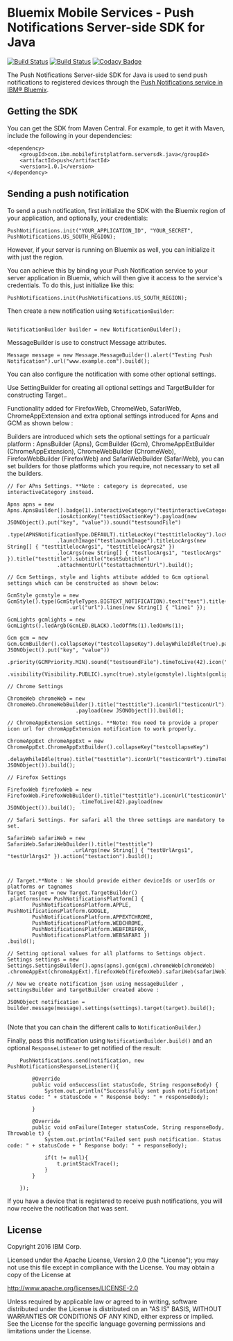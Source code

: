 # Bluemix Mobile Services - Push Notifications Server-side SDK for Java
[![Build Status](https://travis-ci.org/ibm-bluemix-mobile-services/bms-pushnotifications-serversdk-java.svg?branch=master)](https://travis-ci.org/ibm-bluemix-mobile-services/bms-pushnotifications-serversdk-java)
[![Build Status](https://travis-ci.org/ibm-bluemix-mobile-services/bms-pushnotifications-serversdk-java.svg?branch=development)](https://travis-ci.org/ibm-bluemix-mobile-services/bms-pushnotifications-serversdk-java)
[![Codacy Badge](https://api.codacy.com/project/badge/Grade/fe43788a157c4c4b971a8918d29c4469)](https://www.codacy.com/app/ibm-bluemix-mobile-services/bms-pushnotifications-serversdk-java?utm_source=github.com&amp;utm_medium=referral&amp;utm_content=ibm-bluemix-mobile-services/bms-pushnotifications-serversdk-java&amp;utm_campaign=Badge_Grade)

The Push Notifications Server-side SDK for Java is used to send push notifications to registered devices through the [Push Notifications service in IBM® Bluemix](https://console.ng.bluemix.net/docs/services/mobilepush/index.html).

## Getting the SDK

You can get the SDK from Maven Central. For example, to get it with Maven, include the following in your dependencies:

```
<dependency>
	<groupId>com.ibm.mobilefirstplatform.serversdk.java</groupId>
	<artifactId>push</artifactId>
	<version>1.0.1</version>
</dependency>
```

## Sending a push notification

To send a push notification, first initialize the SDK with the Bluemix region of your application, and optionally, your credentials:

```
PushNotifications.init("YOUR_APPLICATION_ID", "YOUR_SECRET", PushNotifications.US_SOUTH_REGION); 
```

However, if your server is running on Bluemix as well, you can initialize it with just the region. 

You can achieve this by binding your Push Notification service to your server application in Bluemix, which will then give it access to the service's credentials. To do this, just initialize like this:

```
PushNotifications.init(PushNotifications.US_SOUTH_REGION);
```

Then create a new notification using `NotificationBuilder`:

```

NotificationBuilder builder = new NotificationBuilder(); 

``` 

MessageBuilder is use to construct Message attributes.

```
Message message = new Message.MessageBuilder().alert("Testing Push Notification").url("www.example.com").build();

```
You can also configure the notification with some other optional settings.

Use SettingBuilder for creating all optional settings and TargetBuilder for constructing Target..

Functionality added for FirefoxWeb, ChromeWeb, SafariWeb, ChromeAppExtension and extra optional settings introduced for Apns and GCM as shown below :

Builders are introduced which sets the optional settings for a particualr platform : ApnsBuilder (Apns), GcmBuilder (Gcm), ChromeAppExtBuilder (ChromeAppExtension), ChromeWebBuilder (ChromeWeb), 
FirefoxWebBuilder (FirefoxWeb) and SafariWebBuilder (SafariWeb), you can set builders for those platforms which you require, not necessary to set all the builders. 

```
// For APns Settings. **Note : category is deprecated, use interactiveCategory instead.
	
Apns apns = new Apns.ApnsBuilder().badge(1).interactiveCategory("testinteractiveCategory")
				.iosActionKey("testiOSactionKey").payload(new JSONObject().put("key", "value")).sound("testsoundFile")
				.type(APNSNotificationType.DEFAULT).titleLocKey("testtitlelocKey").locKey("testlocKey")
				.launchImage("testlaunchImage").titleLocArgs(new String[] { "testtitlelocArgs1", "testtitlelocArgs2" })
				.locArgs(new String[] { "testlocArgs1", "testlocArgs" }).title("testtitle").subtitle("testSubtitle")
				.attachmentUrl("testattachmentUrl").build();

// Gcm Settings, style and lights attibute addded to Gcm optional settings which can be constructed as shown below:

GcmStyle gcmstyle = new GcmStyle().type(GcmStyleTypes.BIGTEXT_NOTIFICATION).text("text").title("title")
				    .url("url").lines(new String[] { "line1" });

GcmLights gcmlights = new GcmLights().ledArgb(GcmLED.BLACK).ledOffMs(1).ledOnMs(1);

Gcm gcm = new Gcm.GcmBuilder().collapseKey("testcollapseKey").delayWhileIdle(true).payload(new JSONObject().put("key", "value"))
		  .priority(GCMPriority.MIN).sound("testsoundFile").timeToLive(42).icon("testicon")
	   	  .visibility(Visibility.PUBLIC).sync(true).style(gcmstyle).lights(gcmlights).build();

// Chrome Settings	
	
ChromeWeb chromeWeb = new ChromeWeb.ChromeWebBuilder().title("testtitle").iconUrl("testiconUrl").timeToLive(42)
					  .payload(new JSONObject()).build();

// ChromeAppExtension settings. **Note: You need to provide a proper icon url for chromAppExtension notification to work properly.		

ChromeAppExt chromeAppExt = new ChromeAppExt.ChromeAppExtBuilder().collapseKey("testcollapseKey")
							.delayWhileIdle(true).title("testtitle").iconUrl("testiconUrl").timeToLive(42).payload(new JSONObject()).build();

// Firefox Settings		

FirefoxWeb firefoxWeb = new FirefoxWeb.FirefoxWebBuilder().title("testtitle").iconUrl("testiconUrl")
					   .timeToLive(42).payload(new JSONObject()).build();

// Safari Settings. For safari all the three settings are mandatory to set.	
	
SafariWeb safariWeb = new SafariWeb.SafariWebBuilder().title("testtitle")
					 .urlArgs(new String[] { "testUrlArgs1", "testUrlArgs2" }).action("testaction").build();



// Target.**Note : We should provide either deviceIds or userIds or platforms or tagnames
Target target = new Target.TargetBuilder()
.platforms(new PushNotificationsPlatform[] {
		PushNotificationsPlatform.APPLE, PushNotificationsPlatform.GOOGLE,
		PushNotificationsPlatform.APPEXTCHROME,
		PushNotificationsPlatform.WEBCHROME,
		PushNotificationsPlatform.WEBFIREFOX,
		PushNotificationsPlatform.WEBSAFARI })
.build();
		
// Setting optional values for all platforms to Settings object.
Settings settings = new Settings.SettingsBuilder().apns(apns).gcm(gcm).chromeWeb(chromeWeb)
.chromeAppExt(chromeAppExt).firefoxWeb(firefoxWeb).safariWeb(safariWeb).build();
		
// Now we create notification json using messageBuilder , settingsBuilder and targetBuilder created above :

JSONObject notification = builder.message(message).settings(settings).target(target).build();
	
```
(Note that you can chain the different calls to `NotificationBuilder`.)

Finally, pass this notification using `NotificationBuilder.build()` and an optional `ResponseListener` to get notified of the result:

```
	PushNotifications.send(notification, new PushNotificationsResponseListener(){

		@Override
		public void onSuccess(int statusCode, String responseBody) {
			System.out.println("Successfully sent push notification! Status code: " + statusCode + " Response body: " + responseBody);
			
		}

		@Override
		public void onFailure(Integer statusCode, String responseBody, Throwable t) {
			System.out.println("Failed sent push notification. Status code: " + statusCode + " Response body: " + responseBody);
				
			if(t != null){
				t.printStackTrace();
			}
		}
			
	});
```

If you have a device that is registered to receive push notifications, you will now receive the notification that was sent.

## License

Copyright 2016 IBM Corp.

Licensed under the Apache License, Version 2.0 (the "License"); you may not use this file except in compliance with the License. You may obtain a copy of the License at

http://www.apache.org/licenses/LICENSE-2.0

Unless required by applicable law or agreed to in writing, software distributed under the License is distributed on an "AS IS" BASIS, WITHOUT WARRANTIES OR CONDITIONS OF ANY KIND, either express or implied. See the License for the specific language governing permissions and limitations under the License.
